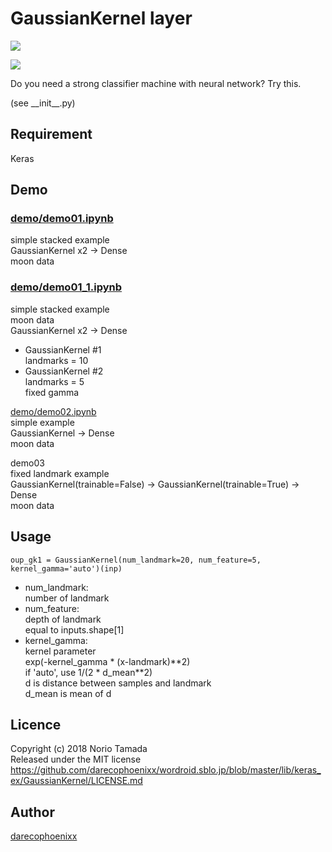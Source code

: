 GaussianKernel layer
====
![](http://yunopon.sakura.ne.jp/sblo_files/wordroid/image/demo01_01.png)

![](http://yunopon.sakura.ne.jp/sblo_files/wordroid/image/demo03_02.png)

Do you need a strong classifier machine with neural network? Try this.

(see \_\_init\_\_.py)

## Requirement
Keras

## Demo
### [demo/demo01.ipynb](demo/demo01.ipynb)  
simple stacked example  
GaussianKernel x2 -> Dense  
moon data

### [demo/demo01_1.ipynb](demo/demo01_1.ipynb)  
simple stacked example  
moon data  
GaussianKernel x2 -> Dense  
* GaussianKernel #1  
landmarks = 10
* GaussianKernel #2  
landmarks = 5  
fixed gamma

[demo/demo02.ipynb](demo/demo02.ipynb)  
simple example  
GaussianKernel -> Dense  
moon data

demo03  
fixed landmark example  
GaussianKernel(trainable=False) -> GaussianKernel(trainable=True) -> Dense  
moon data

## Usage
    oup_gk1 = GaussianKernel(num_landmark=20, num_feature=5, kernel_gamma='auto')(inp)

* num_landmark:  
number of landmark
* num_feature:  
depth of landmark  
equal to inputs.shape\[1]  
* kernel_gamma:  
kernel parameter  
exp(-kernel_gamma * (x-landmark)\**2)  
if 'auto', use 1/(2 * d_mean\**2)  
d is distance between samples and landmark  
d_mean is mean of d  

## Licence
Copyright (c) 2018 Norio Tamada  
Released under the MIT license  
https://github.com/darecophoenixx/wordroid.sblo.jp/blob/master/lib/keras_ex/GaussianKernel/LICENSE.md


## Author
[darecophoenixx](https://github.com/darecophoenixx)

